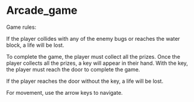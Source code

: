 # Arcade_game
Game rules:

If the player collides with any of the enemy bugs or reaches the water block, a life will be lost. 

To complete the game, the player must collect all the prizes. Once the player collects all the prizes,
a key will appear in their hand. With the key, the player must reach the door to complete the game. 

If the player reaches the door without the key, a life will be lost. 

For movement, use the arrow keys to navigate. 
